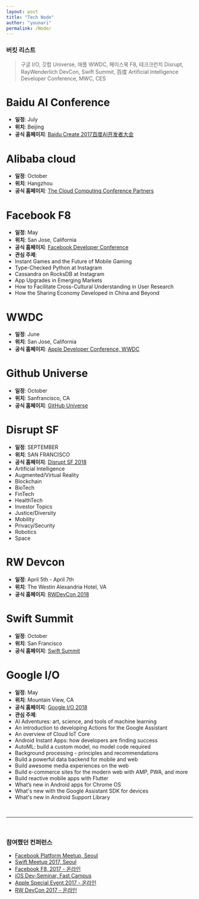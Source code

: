 ```yaml
---
layout: post
title: "Tech Node"
author: "younari"
permalink: /Node/
---
```


### 버킷 리스트
> 구글 I/O, 깃헙 Universe, 애플 WWDC, 페이스북 F8, 테크크런치 Disrupt, RayWenderlich DevCon, Swift Summit, 百度 Artificial Intelligence Developer Conference, MWC, CES

# Baidu AI Conference
- **일정**: July
- **위치**: Beijing
- **공식 홈페이지**: [Baidu Create 2017百度AI开发者大会](http://create.baidu.com/)


# Alibaba cloud
- **일정**: October
- **위치**: Hangzhou 
- **공식 홈페이지**: [The Cloud Computing Conference Partners](https://www.alibabacloud.com/the-computing-conference-2017/agenda?day=all&theme=all&meeting=detail1101)

# Facebook F8
- **일정**: May
- **위치**: San Jose, California
- **공식 홈페이지**: [Facebook Developer Conference](https://www.f8.com)
- **관심 주제**:
- Instant Games and the Future of Mobile Gaming
- Type-Checked Python at Instagram
- Cassandra on RocksDB at Instagram
- App Upgrades in Emerging Markets
- How to Facilitate Cross-Cultural Understanding in User Research
- How the Sharing Economy Developed in China and Beyond


# WWDC
- **일정**: June
- **위치**: San Jose, California
- **공식 홈페이지**: [Apple Developer Conference, WWDC](https://developer.apple.com/wwdc/)


# Github Universe
- **일정**: October
- **위치**: Sanfrancisco, CA
- **공식 홈페이지**: [GitHub Universe](https://githubuniverse.com/program/)


# Disrupt SF
- **일정**: SEPTEMBER
- **위치**: SAN FRANCISCO
- **공식 홈페이지**: [Disrupt SF 2018](https://techcrunch.com/event-info/disrupt-sf-2018/)
- Artificial Intelligence
- Augmented/Virtual Reality
- Blockchain
- BioTech
- FinTech
- HealthTech
- Investor Topics
- Justice/Diversity
- Mobility
- Privacy/Security
- Robotics
- Space


# RW Devcon
- **일정**: April 5th - April 7th
- **위치**: The Westin Alexandria Hotel, VA
- **공식 홈페이지**: [RWDevCon 2018](https://www.rwdevcon.com)


# Swift Summit
- **일정**: October
- **위치**: San Francisco
- **공식 홈페이지**: [Swift Summit](https://www.swiftsummit.com)

# Google I/O
- **일정**: May
- **위치**: Mountain View, CA
- **공식 홈페이지**: [Google I/O 2018](http://events.google.com/io)
- **관심 주제**:
-  AI Adventures: art, science, and tools of machine learning
-  An introduction to developing Actions for the Google Assistant
-  An overview of Cloud IoT Core
-  Android Instant Apps: how developers are finding success
-  AutoML: build a custom model, no model code required
-  Background processing - principles and recommendations
-  Build a powerful data backend for mobile and web
-  Build awesome media experiences on the web
-  Build e-commerce sites for the modern web with AMP, PWA, and more
-  Build reactive mobile apps with Flutter
-  What’s new in Android apps for Chrome OS
-  What's new with the Google Assistant SDK for devices
-  What's new in Android Support Library

<br>
<hr>
<br>

### 참여했던 컨퍼런스
- [Facebook Platform Meetup, Seoul](https://younari.github.io/2017-11-05/FacebookPlatform)
- [Swift Meetup 2017, Seoul](https://swiftkorea.github.io/meetup/2)
- [Facebook F8, 2017 - 온라인](https://www.google.co.kr/url?sa=t&rct=j&q=&esrc=s&source=web&cd=8&ved=0ahUKEwick4jqnsvZAhWElZQKHf7uBPAQFghGMAc&url=https%3A%2F%2Fdevelopers.facebook.com%2Fvideos%2Ff8-2017%2Ff8-2017-keynote%2F%3Flocale%3Dko_KR&usg=AOvVaw1tcepGOxsksWjPPvPHQxpI)
- [iOS Dev-Seminar, Fast Campus](http://www.fastcampus.co.kr/dev_seminar_dev1801/)
- [Apple Special Event 2017 - 온라인](https://younari.github.io/2017-09-12/AppleEvents2017)
- [RW DevCon 2017 - 온라인](https://videos.raywenderlich.com/courses/81-rwdevcon-2017-vault-tutorials/lessons/1)
